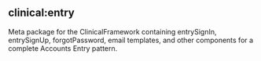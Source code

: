 ## clinical:entry

Meta package for the ClinicalFramework containing entrySignIn, entrySignUp, forgotPassword, email templates, and other components for a complete Accounts Entry pattern.
